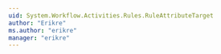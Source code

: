 ```yaml
---
uid: System.Workflow.Activities.Rules.RuleAttributeTarget
author: "Erikre"
ms.author: "erikre"
manager: "erikre"
---
```

